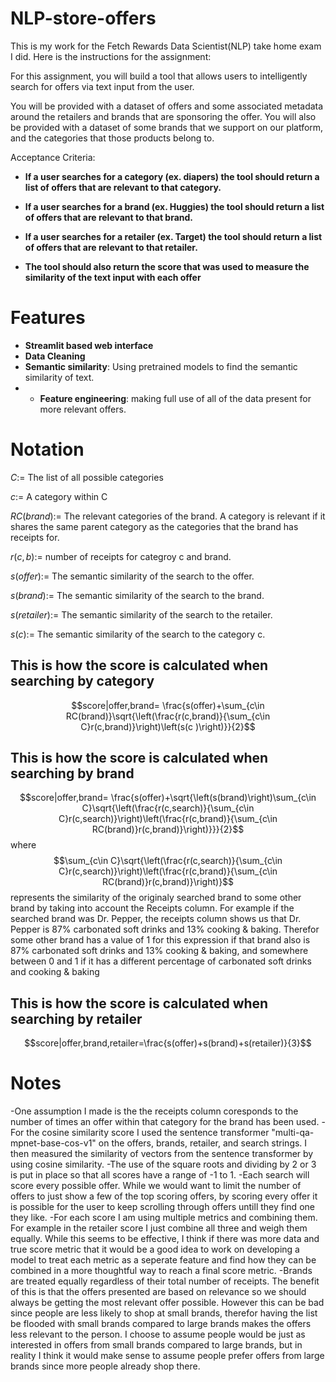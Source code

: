 # NLP-store-offers
This is my work for the Fetch Rewards Data Scientist(NLP) take home exam I did. Here is the instructions for the assignment:

For this assignment, you will build a tool that allows users to intelligently search for offers via text input from the user.

You will be provided with a dataset of offers and some associated metadata around the retailers and brands that are sponsoring the offer. You will also be provided with a dataset of some brands that we support on our platform, and the categories that those products belong to.

Acceptance Criteria:

- **If a user searches for a category (ex. diapers) the tool should return a list of offers that are relevant to that category.**

- **If a user searches for a brand (ex. Huggies) the tool should return a list of offers that are relevant to that brand.**

- **If a user searches for a retailer (ex. Target) the tool should return a list of offers that are relevant to that retailer.**

- **The tool should also return the score that was used to measure the similarity of the text input with each offer**

# Features

- **Streamlit based web interface**
- **Data Cleaning**
- **Semantic similarity**: Using pretrained models to find the semantic similarity of text.
- - **Feature engineering**: making full use of all of the data present for more relevant offers.
  

# Notation
$C:=$ The list of all possible categories

$c:=$ A category within C

$RC(brand):=$ The relevant categories of the brand. A category is relevant if it shares the same parent category as the categories that the brand has receipts for.

$r(c,b):=$ number of receipts for categroy c and brand.

$s(offer):=$ The semantic similarity of the search to the offer.

$s(brand):=$ The semantic similarity of the search to the brand.

$s(retailer):=$ The semantic similarity of the search to the retailer.

$s(c):=$ The semantic similarity of the search to the category c.
    
    
## This is how the score is calculated when searching by category
    
$$score|offer,brand= \frac{s(offer)+\sum_{c\in RC(brand)}\sqrt{\left(\frac{r(c,brand)}{\sum_{c\in C}r(c,brand)}\right)\left(s(c
)\right)}}{2}$$
    
## This is how the score is calculated when searching by brand
    
$$score|offer,brand= \frac{s(offer)+\sqrt{\left(s(brand)\right)\sum_{c\in C}\sqrt{\left(\frac{r(c,search)}{\sum_{c\in C}r(c,search)}\right)\left(\frac{r(c,brand)}{\sum_{c\in RC(brand)}r(c,brand)}\right)}}}{2}$$
where
$$\sum_{c\in C}\sqrt{\left(\frac{r(c,search)}{\sum_{c\in C}r(c,search)}\right)\left(\frac{r(c,brand)}{\sum_{c\in RC(brand)}r(c,brand)}\right)}$$
represents the similarity of the originaly searched brand to some other brand by taking into account the Receipts column. For example if the searched brand was Dr. Pepper, the receipts column shows us that Dr. Pepper is 87% carbonated soft drinks and 13% cooking & baking. Therefor some other brand has a value of 1 for this expression if that brand also is 87% carbonated soft drinks and 13% cooking & baking, and somewhere between 0 and 1 if it has a different percentage of carbonated soft drinks and cooking & baking
    
    
## This is how the score is calculated when searching by retailer
$$score|offer,brand,retailer=\frac{s(offer)+s(brand)+s(retailer)}{3}$$
    

# Notes
-One assumption I made is the the receipts column coresponds to the number of times an offer within that category for the brand has been used.
-For the cosine similarity score I used the sentence transformer \"multi-qa-mpnet-base-cos-v1\" on the offers, brands, retailer, and search strings. I then measured the similarity of vectors from the sentence transformer by using cosine similarity.
-The use of the square roots and dividing by 2 or 3 is put in place so that all scores have a range of -1 to 1.
-Each search will score every possible offer. While we would want to limit the number of offers to just show a few of the top scoring offers, by scoring every offer it is possible for the user to keep scrolling through offers untill they find one they like.
-For each score I am using multiple metrics and combining them. For example in the retailer score I just combine all three and weigh them equally. While this seems to be effective, I think if there was more data and true score metric that it would be a good idea to work on developing a model to treat each metric as a seperate feature and find how they can be combined in a more thoughtful way to reach a final score metric.
-Brands are treated equally regardless of their total number of receipts. The benefit of this is that the offers presented are based on relevance so we should always be getting the most relevant offer possible. However this can be bad since people are less likely to shop at small brands, therefor having the list be flooded with small brands compared to large brands makes the offers less relevant to the person. I choose to assume people would be just as interested in offers from small brands compared to large brands, but in reality I think it would make sense to assume people prefer offers from large brands since more people already shop there.
